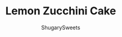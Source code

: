 ---
layout: ../../layouts/MarkdownPostLayout.astro
title: Lemon Zucchini Cake
author: ShugarySweets
pubDate: 2019-01-15
description: "This Lemon Zucchini Cake is bright and full of flavor! Perfect for using up those garden zucchini in this recipe thats great for dessert, breakfast or tea time!"
image_url: https://www.shugarysweets.com/wp-content/uploads/2016/08/lemon-zucchini-cake-facebook.jpg
tags: ["Cake","American"]
calories: 295
protein: 3
carbohydrates: 46
fats: 11
fiber: 1
ingredients: ["1 1/2 cups granulated sugar","3/4 cup vegetable oil","3 large eggs","1 Tablespoon lemon zest","1/4 cup fresh lemon juice","1 teaspoon lemon extract","2 cups all-purpose flour","1 teaspoon baking soda","2 teaspoons baking powder","1/2 teaspoon kosher salt","1 1/2 cups shredded zucchini","2 cups powdered sugar","2 Tablespoons lemon juice","1 Tablespoon lemon zest","1 Tablespoon granulated sugar"]
serves: 16
time: "1 hour 15 minutes"
prepTime: "15 minutes"
instructions: ["Preheat oven to 325°F. Spray a 12 cup bundt pan with baking spray (or grease and flour the pan generously). Set aside.","In a large mixing bowl, beat sugar, oil and eggs until well blended. Add in lemon zest, lemon juice and lemon extract. Beat well.","Add in flour, baking soda, baking powder, and salt. Beat for 2-3 minutes. Fold in shredded zucchini.","Pour into prepared bundt pan. Bake for 60 minutes. Remove and cool in pan for 5 minutes, then invert onto a cake plate and cool completely before adding the frosting.","For the frosting, whisk together the powdered sugar and lemon juice until smooth. Add more or less juice for desired consistency. Pour evenly over the top of the cooled cake.","For the garnish, in a small bowl combine the lemon zest with granulated sugar. Mix with your fingers until fully combined. Sprinkle over cake. Store cake at room temperature in a cake saver for up to 3 days. ENJOY!"]
nutrition: ["295 calories","46 grams carbohydrates","35 milligrams cholesterol","11 grams fat","1 grams fiber","3 grams protein","1 grams saturated fat","194 milligrams sodium","34 grams sugar","0 grams trans fat","10 grams unsaturated fat"]
---